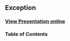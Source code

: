 ## Exception
### [View Presentation online](https://rawgit.com/TelerikAcademy/Exception/slides/index.html)
### Table of Contents
